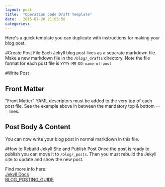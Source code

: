 ```yaml
---
layout: post
title:  "Operation Code Draft Template"
date:   2015-07-20 21:05:58
categories:
---
```

Here's a quick template you can duplicate with instructions for making your blog post.

#Create Post File
Each Jekyll blog post lives as a separate markdown file. Make a new markdown file in the `/blog/_drafts` directory. Note the file format for each post file is `YYYY-MM-DD-name-of-post`

#Write Post
## Front Matter
"Front Matter" YAML descriptors must be added to the very top of each post file. See the example above in between the mandatory top & bottom `---` lines.

## Post Body & Content
You can now write your blog post in normal markdown in this file.

#How to Rebuild Jekyll Site and Publish Post
Once the post is ready to publish you can move it to `/blog/_posts`. Then you must rebuild the Jekyll site to update and show the new post.


Find more info here:  
[Jekyll Docs](http://jekyllrb.com/docs/home/)  
[BLOG_POSTING_GUIDE](https://github.com/OperationCode/operationcode/blob/master/BLOG_POSTING_GUIDE.md)
